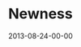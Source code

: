 ---
layout: message
category: message
series: "Go Forth"
title: "Newness "
date: 2013-08-24-00-00
message_id: 808
sc-permalink-url: "http://soundcloud.com/crdschurch/newness-the-entrepreneurial"
audio: "http://s3.amazonaws.com/crossroads-media/messages/audio/go-forth-01.mp3"
audio-duration: "38:19"
program: "http://s3.amazonaws.com/crossroads-media/documents/08_24-25_13Program_LO.pdf"
description: "Brian Tome talks about why frontiers are important."
video: "http://s3.amazonaws.com/crossroads-media/messages/video/go-forth-01.mp4"
video-duration: "38:24"
yt-embed-url: ""
video-image: "http://s3.amazonaws.com/crossroads-media/images/go-forth-01-still.jpg"
tag: 
 - brian-tome
 - crossroads
 - entrepreneurs
 - frontiers
 - crossroads-church
explicit: false
---